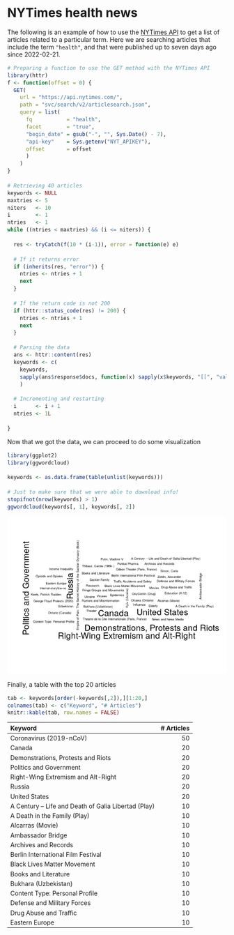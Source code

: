 
# NYTimes health news

The following is an example of how to use the [NYTimes
API](https://developer.nytimes.com/) to get a list of articles related
to a particular term. Here we are searching articles that include the
term `"health"`, and that were published up to seven days ago since
2022-02-21.

``` r
# Preparing a function to use the GET method with the NYTimes API
library(httr)
f <- function(offset = 0) {
  GET(
    url = "https://api.nytimes.com/",
    path = "svc/search/v2/articlesearch.json",
    query = list(
      fq           = "health",
      facet        = "true",
      "begin_date" = gsub("-", "", Sys.Date() - 7),
      "api-key"    = Sys.getenv("NYT_APIKEY"),
      offset       = offset
      )
    )
}

# Retrieving 40 articles
keywords <- NULL
maxtries <- 5
niters   <- 10
i        <- 1
ntries   <- 1
while ((ntries < maxtries) && (i <= niters)) {
  
  res <- tryCatch(f(10 * (i-1)), error = function(e) e)
  
  # If it returns error
  if (inherits(res, "error")) {
    ntries <- ntries + 1
    next
  }
  
  # If the return code is not 200
  if (httr::status_code(res) != 200) {
    ntries <- ntries + 1
    next
  }
  
  # Parsing the data
  ans <- httr::content(res)
  keywords <- c(
    keywords,
    sapply(ans$response$docs, function(x) sapply(x$keywords, "[[", "value"))
    )
  
  # Incrementing and restarting
  i      <- i + 1
  ntries <- 1L
  
}
```

Now that we got the data, we can proceed to do some visualization

``` r
library(ggplot2)
library(ggwordcloud)

keywords <- as.data.frame(table(unlist(keywords)))

# Just to make sure that we were able to download info!
stopifnot(nrow(keywords) > 1)
ggwordcloud(keywords[, 1], keywords[, 2])
```

![](README_files/figure-gfm/preparing-data-1.png)<!-- -->

Finally, a table with the top 20 articles

``` r
tab <- keywords[order(-keywords[,2]),][1:20,]
colnames(tab) <- c("Keyword", "# Articles")
knitr::kable(tab, row.names = FALSE)
```

| Keyword                                             | \# Articles |
|:----------------------------------------------------|------------:|
| Coronavirus (2019-nCoV)                             |          50 |
| Canada                                              |          20 |
| Demonstrations, Protests and Riots                  |          20 |
| Politics and Government                             |          20 |
| Right-Wing Extremism and Alt-Right                  |          20 |
| Russia                                              |          20 |
| United States                                       |          20 |
| A Century – Life and Death of Galia Libertad (Play) |          10 |
| A Death in the Family (Play)                        |          10 |
| Alcarras (Movie)                                    |          10 |
| Ambassador Bridge                                   |          10 |
| Archives and Records                                |          10 |
| Berlin International Film Festival                  |          10 |
| Black Lives Matter Movement                         |          10 |
| Books and Literature                                |          10 |
| Bukhara (Uzbekistan)                                |          10 |
| Content Type: Personal Profile                      |          10 |
| Defense and Military Forces                         |          10 |
| Drug Abuse and Traffic                              |          10 |
| Eastern Europe                                      |          10 |
